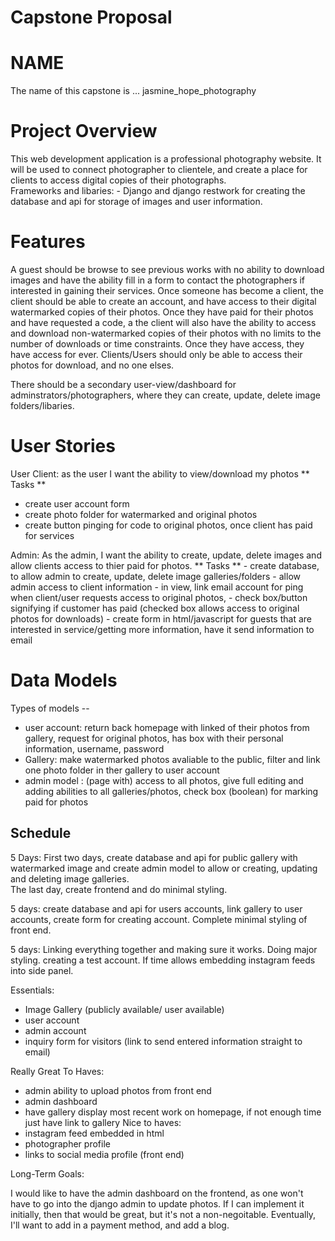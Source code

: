 # Capstone Proposal 

# NAME 
 The name of this capstone is ... jasmine_hope_photography 
 
# Project Overview 
This web development application is a professional photography website. It will be used to connect photographer to clientele, and create a place for clients to access digital copies of their photographs.  
    Frameworks and libaries: 
       - Django and django restwork for creating the database and api for storage of images and user information. 
    
# Features
A guest should be browse to see previous works with no ability to download images and have the ability fill in a form to contact the photographers if interested in gaining their services. Once someone has become a client, the client should be able to create an account, and have access to their digital watermarked copies of their photos. Once they have paid for their photos and have requested a code, a the client will also have the ability to access and download non-watermarked copies of their photos with no limits to the number of downloads or time constraints. Once they have access, they have access for ever. Clients/Users should only be able to access their photos for download, and no one elses.

There should be a secondary user-view/dashboard for adminstrators/photographers, where they can create, update, delete image folders/libaries.

# User Stories 

User Client:  as the user I want the ability to view/download my photos
  ** Tasks ** 
   - create user account form
   - create photo folder for watermarked and original photos
   - create button pinging for code to original photos, once client has paid for services
 
Admin: As the admin, I want the ability to create, update, delete images and allow clients access to thier paid for photos. 
  ** Tasks **
    - create database, to allow admin to create, update, delete image galleries/folders
    - allow admin access to client information
    - in view, link email account for ping when client/user requests access to original photos, 
      - check box/button signifying if customer has paid (checked box allows access to original photos for downloads)
    - create form in html/javascript for guests that are interested in service/getting more information, have it send information to email
 
   
# Data Models 

Types of models  -- 
  * user account:  return back homepage with linked of their photos from gallery, request for original photos,  has box with their personal information, username,   password 
  * Gallery: make watermarked photos avaliable to the public, filter and link one photo folder in ther gallery to user account
  * admin model : (page with) access to all photos, give full editing and adding abilities to all galleries/photos, check box (boolean) for marking paid for photos
  
 
 ## Schedule 
 
 5 Days: First two days, create database and api for public gallery with watermarked image and create admin model to allow or creating, updating and deleting image galleries.  
           The last day, create frontend and do minimal styling. 
           
 5 days: create database and api for users accounts, link gallery to user accounts, create form for creating account. Complete minimal styling of front end. 
 
 5 days:  Linking everything together and making sure it works. Doing major styling. creating a test account. If time allows embedding instagram feeds into side panel. 
 
 Essentials: 
   - Image Gallery (publicly available/ user available)
   - user account
   - admin account
   - inquiry form for visitors (link to send entered information straight to email)
 
 Really Great To Haves: 
   - admin ability to upload photos from front end
   - admin dashboard
   - have gallery display most recent work on homepage, if not enough time just have link to gallery
 Nice to haves: 
  - instagram feed embedded in html 
  - photographer profile
  - links to social media profile (front end)
 
 
 Long-Term Goals: 
 
 I would like to have the admin dashboard on the frontend, as one won't have to go into the django admin to update photos. If I can implement it initially, then that would be great, but it's not a non-negoitable. Eventually, I'll want to add in a payment method, and add a blog.  
 
 
 
  
